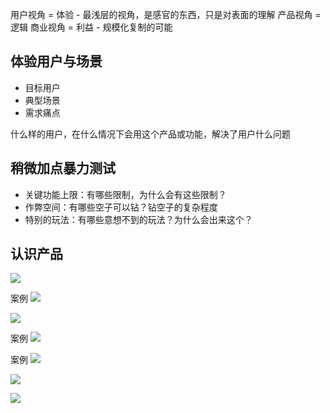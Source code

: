 用户视角 = 体验 - 最浅层的视角，是感官的东西，只是对表面的理解
产品视角 = 逻辑
商业视角 = 利益 - 规模化复制的可能

## 体验用户与场景

- 目标用户
- 典型场景
- 需求痛点

什么样的用户，在什么情况下会用这个产品或功能，解决了用户什么问题

## 稍微加点暴力测试
- 关键功能上限：有哪些限制，为什么会有这些限制？
- 作弊空间：有哪些空子可以钻？钻空子的复杂程度
- 特别的玩法：有哪些意想不到的玩法？为什么会出来这个？





## 认识产品
![](2024-01-17_00-05-01.png)

案例
![](2024-01-17_00-12-40.png)


![](2024-01-17_00-07-10.png)



案例
![](2024-01-17_00-13-18.png)

案例
![](2024-01-17_00-13-59.png)


![](2024-01-17_00-14-21.png)


![](2024-01-17_00-14-40.png)